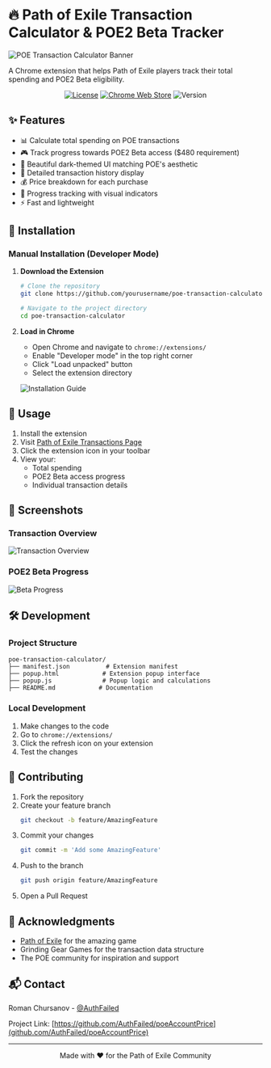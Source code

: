 # 🔥 Path of Exile Transaction Calculator & POE2 Beta Tracker

![POE Transaction Calculator Banner](https://i.imgur.com/KndZ1dt.png)

A Chrome extension that helps Path of Exile players track their total spending and POE2 Beta eligibility.

<div align="center">

[![License](https://img.shields.io/badge/license-MIT-blue.svg)](LICENSE)
[![Chrome Web Store](https://img.shields.io/badge/Chrome-Extension-red.svg)](https://chrome.google.com/webstore)
![Version](https://img.shields.io/badge/version-1.0.0-green.svg)

</div>

## ✨ Features

- 📊 Calculate total spending on POE transactions
- 🎮 Track progress towards POE2 Beta access ($480 requirement)
- 🌟 Beautiful dark-themed UI matching POE's aesthetic
- 📜 Detailed transaction history display
- 💰 Price breakdown for each purchase
- 🎯 Progress tracking with visual indicators
- ⚡ Fast and lightweight

## 🚀 Installation

### Manual Installation (Developer Mode)

1. **Download the Extension**
   ```bash
   # Clone the repository
   git clone https://github.com/yourusername/poe-transaction-calculator.git

   # Navigate to the project directory
   cd poe-transaction-calculator
   ```

2. **Load in Chrome**
   - Open Chrome and navigate to `chrome://extensions/`
   - Enable "Developer mode" in the top right corner
   - Click "Load unpacked" button
   - Select the extension directory

   ![Installation Guide](https://i.imgur.com/placeholder2.png)

## 📖 Usage

1. Install the extension
2. Visit [Path of Exile Transactions Page](https://www.pathofexile.com/my-account/transactions)
3. Click the extension icon in your toolbar
4. View your:
   - Total spending
   - POE2 Beta access progress
   - Individual transaction details

## 🎨 Screenshots

### Transaction Overview
![Transaction Overview](https://i.imgur.com/n2Q5lhj.png)

### POE2 Beta Progress
![Beta Progress](https://i.imgur.com/zBHjyHE.png)

## 🛠️ Development

### Project Structure
```
poe-transaction-calculator/
├── manifest.json          # Extension manifest
├── popup.html            # Extension popup interface
├── popup.js              # Popup logic and calculations
├── README.md            # Documentation
```

### Local Development
1. Make changes to the code
2. Go to `chrome://extensions/`
3. Click the refresh icon on your extension
4. Test the changes

## 🤝 Contributing

1. Fork the repository
2. Create your feature branch
   ```bash
   git checkout -b feature/AmazingFeature
   ```
3. Commit your changes
   ```bash
   git commit -m 'Add some AmazingFeature'
   ```
4. Push to the branch
   ```bash
   git push origin feature/AmazingFeature
   ```
5. Open a Pull Request

## 🌟 Acknowledgments

- [Path of Exile](https://www.pathofexile.com/) for the amazing game
- Grinding Gear Games for the transaction data structure
- The POE community for inspiration and support

## 📬 Contact

Roman Chursanov - [@AuthFailed](https://chrsnv.ru)

Project Link: [https://github.com/AuthFailed/poeAccountPrice](github.com/AuthFailed/poeAccountPrice)

---
<div align="center">
Made with ❤️ for the Path of Exile Community
</div>
